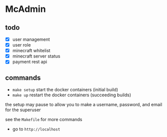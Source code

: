 # McAdmin

## todo

- [x] user management
- [x] user role
- [x] minecraft whitelist
- [x] minecraft server status
- [x] payment rest api

## commands

- `make setup` start the docker containers (initial build)
- `make up` restart the docker containers (succeeding builds)

the setup may pause to allow you to make a username, password, and email for the superuser

see the `Makefile` for more commands

- go to `http://localhost`
